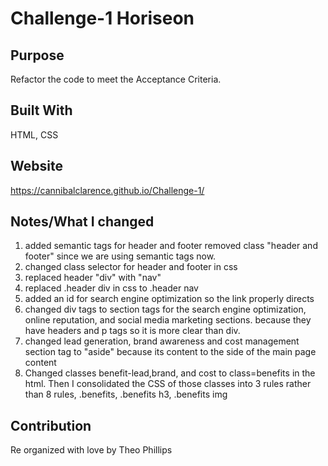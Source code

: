 # Challenge-1 Horiseon

## Purpose
Refactor the code to meet the Acceptance Criteria.

## Built With
HTML, CSS

## Website
https://cannibalclarence.github.io/Challenge-1/

## Notes/What I changed
<ol>
<li>
added semantic tags for header and footer removed class "header and footer" since we are using semantic tags now.
</li>
<li>
changed class selector for header and footer in css
</li>
<li>
replaced header "div" with "nav" 
</li>
<li>
replaced .header div in css to .header nav
<li>
added an id for search engine optimization so the link properly directs
</li>
<li>
changed div tags to section tags for the search engine optimization, online reputation, and social media marketing sections. because they have headers and p tags so it is more clear than div.
</li>
<li>
changed lead generation, brand awareness and cost management section tag to "aside" because its content to the side of the main page content
</li>
<li>
Changed classes benefit-lead,brand, and cost to class=benefits in the html. Then I consolidated the CSS of those classes into 3 rules rather than 8 rules, .benefits, .benefits h3, .benefits img
</ol>


## Contribution
Re organized with love by Theo Phillips
